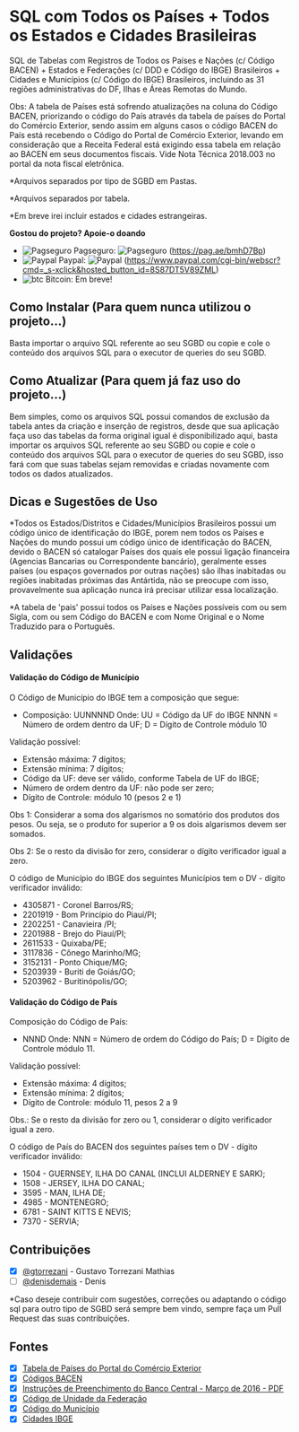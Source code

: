 # SQL com Todos os Países + Todos os Estados e Cidades Brasileiras
SQL de Tabelas com Registros de Todos os Países e Nações (c/ Código BACEN) + Estados e Federações (c/ DDD e Código do IBGE) Brasileiros + Cidades e Municípios (c/ Código do IBGE) Brasileiros, incluindo as 31 regiões administrativas do DF, Ilhas e Áreas Remotas do Mundo.

Obs: A tabela de Países está sofrendo atualizações na coluna do Código BACEN, priorizando o código do País através da tabela de países do Portal do Comércio Exterior, sendo assim em alguns casos o código BACEN do País está recebendo o Código do Portal de Comércio Exterior, levando em consideração que a Receita Federal está exigindo essa tabela em relação ao BACEN em seus documentos fiscais. Vide Nota Técnica 2018.003 no portal da nota fiscal eletrônica.

*Arquivos separados por tipo de SGBD em Pastas.

*Arquivos separados por tabela.

*Em breve irei incluir estados e cidades estrangeiras.

**Gostou do projeto? Apoie-o doando**
- ![Pagseguro](https://stc.pagseguro.uol.com.br/pagseguro/i/favicon.ico) Pagseguro: ![Pagseguro](https://stc.pagseguro.uol.com.br/public/img/botoes/doacoes/160x20-doar-laranja.gif) (https://pag.ae/bmhD7Bp)
- ![Paypal](https://raw.githubusercontent.com/reek/anti-adblock-killer/gh-pages/images/paypal.png) Paypal: ![Paypal](https://www.paypalobjects.com/pt_BR/i/btn/btn_donate_SM.gif) (https://www.paypal.com/cgi-bin/webscr?cmd=_s-xclick&hosted_button_id=8S87DT5V89ZML)
- ![btc](https://camo.githubusercontent.com/4bc31b03fc4026aa2f14e09c25c09b81e06d5e71/687474703a2f2f7777772e6d6f6e747265616c626974636f696e2e636f6d2f696d672f66617669636f6e2e69636f) Bitcoin: Em breve!

## Como Instalar (Para quem nunca utilizou o projeto...)

Basta importar o arquivo SQL referente ao seu SGBD ou copie e cole o conteúdo dos arquivos SQL para o executor de queries do seu SGBD.

## Como Atualizar (Para quem já faz uso do projeto...)

Bem simples, como os arquivos SQL possui comandos de exclusão da tabela antes da criação e inserção de registros, desde que sua aplicação faça uso das tabelas da forma original igual é disponibilizado aqui, basta importar os arquivos SQL referente ao seu SGBD ou copie e cole o conteúdo dos arquivos SQL para o executor de queries do seu SGBD, isso fará com que suas tabelas sejam removidas e criadas novamente com todos os dados atualizados.

## Dicas e Sugestões de Uso

*Todos os Estados/Distritos e Cidades/Municípios Brasileiros possui um código único de identificação do IBGE, porem nem todos os Países e Nações do mundo possui um código único de identificação do BACEN, devido o BACEN só catalogar Países dos quais ele possui ligação financeira (Agencias Bancarias ou Correspondente bancário), geralmente esses países (ou espaços governados por outras nações) são ilhas inabitadas ou regiões inabitadas próximas das Antártida, não se preocupe com isso, provavelmente sua aplicação nunca irá precisar utilizar essa localização. 

*A tabela de 'pais' possui todos os Países e Nações possíveis com ou sem Sigla, com ou sem Código do BACEN e com Nome Original e o Nome Traduzido para o Português.

## Validações

#### Validação do Código de Município

O Código de Município do IBGE tem a composição que segue:
- Composição: UUNNNND
Onde:
UU = Código da UF do IBGE
NNNN = Número de ordem dentro da UF;
D = Dígito de Controle módulo 10

Validação possível:
- Extensão máxima: 7 dígitos;
- Extensão mínima: 7 dígitos;
- Código da UF: deve ser válido, conforme Tabela de UF do IBGE;
- Número de ordem dentro da UF: não pode ser zero;
- Dígito de Controle: módulo 10 (pesos 2 e 1)

Obs 1: Considerar a soma dos algarismos no somatório dos produtos dos pesos. Ou seja, se o produto for superior a 9 os dois algarismos devem ser somados.

Obs 2: Se o resto da divisão for zero, considerar o dígito verificador igual a zero.

O código de Município do IBGE dos seguintes Municípios tem o DV - dígito verificador inválido:
- 4305871 - Coronel Barros/RS;
- 2201919 - Bom Princípio do Piauí/PI;
- 2202251 - Canavieira /PI;
- 2201988 - Brejo do Piauí/PI;
- 2611533 - Quixaba/PE;
- 3117836 - Cônego Marinho/MG;
- 3152131 - Ponto Chique/MG;
- 5203939 - Buriti de Goiás/GO;
- 5203962 - Buritinópolis/GO;

#### Validação do Código de País

Composição do Código de País:
- NNND
Onde:
NNN = Número de ordem do Código do País;
D = Dígito de Controle módulo 11.

Validação possível:
- Extensão máxima: 4 dígitos;
- Extensão mínima: 2 dígitos;
- Dígito de Controle: módulo 11, pesos 2 a 9

Obs.: Se o resto da divisão for zero ou 1, considerar o dígito verificador igual a zero.

O código de País do BACEN dos seguintes países tem o DV - dígito verificador inválido:
- 1504 - GUERNSEY, ILHA DO CANAL (INCLUI ALDERNEY E SARK);
- 1508 - JERSEY, ILHA DO CANAL;
- 3595 - MAN, ILHA DE;
- 4985 - MONTENEGRO;
- 6781 - SAINT KITTS E NEVIS;
- 7370 - SERVIA;

## Contribuições

- [x] [@gtorrezani](https://github.com/gtorrezani) - Gustavo Torrezani Mathias
- [ ] [@denisdemais](https://github.com/denisdemais) - Denis

*Caso deseje contribuir com sugestões, correções ou adaptando o código sql para outro tipo de SGBD será sempre bem vindo, sempre faça um Pull Request das suas contribuições.

## Fontes 

- [x] [Tabela de Países do Portal do Comércio Exterior](http://www.nfe.fazenda.gov.br/portal/listaConteudo.aspx?tipoConteudo=Iy/5Qol1YbE=)
- [x] [Códigos BACEN](http://www.bcb.gov.br/rex/Censo2000/port/manual/pais.asp?idpai=censo2000inf)
- [x] [Instruções de Preenchimento do Banco Central - Março de 2016 - PDF](http://www.bcb.gov.br/fis/pstaw10/DLO_2061_e_2071_instrucoesComplementares_ACP_v201603.pdf)
- [x] [Código de Unidade da Federação](http://www.ibge.gov.br/home/geociencias/areaterritorial/principal.shtm)
- [x] [Código do Município](http://www.ibge.gov.br/home/geociencias/areaterritorial/area.shtm)
- [x] [Cidades IBGE](http://www.cidades.ibge.gov.br/v3/cidades/home-cidades)